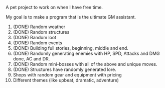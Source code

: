 A pet project to work on when I have free time.

My goal is to make a program that is the ultimate GM assistant.

1) (DONE) Random weather
2) (DONE) Random structures
3) (DONE) Random loot
4) (DONE) Random events
5) (DONE) Building full stories, beginning, middle and end.
6) (DONE) Randomly generating enemies with HP, SPD, Attacks and DMG done, AC and DR.
7) (DONE) Random mini-bosses with all of the above and unique moves.
8) (DONE) Structures have randomly generated lore.
9) Shops with random gear and equipment with pricing
10) Different themes (like upbeat, dramatic, adventure)
